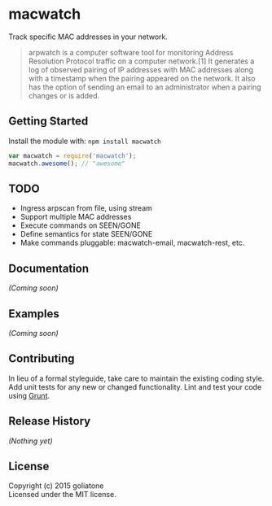 # macwatch

Track specific MAC addresses in your network.

>arpwatch is a computer software tool for monitoring Address Resolution Protocol traffic on a computer network.[1] It generates a log of observed pairing of IP addresses with MAC addresses along with a timestamp when the pairing appeared on the network. It also has the option of sending an email to an administrator when a pairing changes or is added.

## Getting Started
Install the module with: `npm install macwatch`

```javascript
var macwatch = require('macwatch');
macwatch.awesome(); // "awesome"
```

## TODO
- Ingress arpscan from file, using stream
- Support multiple MAC addresses
- Execute commands on SEEN/GONE
- Define semantics for state SEEN/GONE
- Make commands pluggable: macwatch-email, macwatch-rest, etc. 

## Documentation
_(Coming soon)_

## Examples
_(Coming soon)_

## Contributing
In lieu of a formal styleguide, take care to maintain the existing coding style. Add unit tests for any new or changed functionality. Lint and test your code using [Grunt](http://gruntjs.com/).

## Release History
_(Nothing yet)_

## License
Copyright (c) 2015 goliatone  
Licensed under the MIT license.

